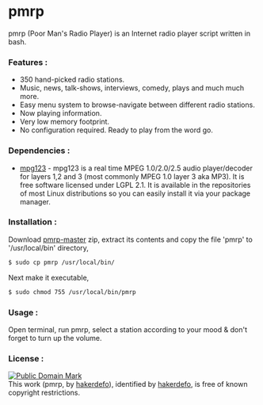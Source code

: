 # pmrp
pmrp (Poor Man's Radio Player) is an Internet radio player script written in bash.


### Features :

  - 350 hand-picked radio stations.
  - Music, news, talk-shows, interviews, comedy, plays and much much more.
  - Easy menu system to browse-navigate between different radio stations.
  - Now playing information.
  - Very low memory footprint.
  - No configuration required. Ready to play from the word go.
  
  
### Dependencies :

  - [mpg123] - mpg123 is a real time MPEG 1.0/2.0/2.5 audio player/decoder for layers 1,2 and 3 (most commonly MPEG 1.0 layer 3 aka MP3). It is free software licensed under LGPL 2.1. It is available in the repositories of most Linux distributions so you can easily install it via your package manager.
  
  
### Installation :

Download [pmrp-master] zip, extract its contents and copy the file 'pmrp' to '/usr/local/bin' directory,
```sh
$ sudo cp pmrp /usr/local/bin/
```
Next make it executable,
```sh
$ sudo chmod 755 /usr/local/bin/pmrp
```


### Usage :

Open terminal, run pmrp, select a station according to your mood & don't forget to turn up the volume.


### License :

[![Public Domain Mark](http://i.creativecommons.org/p/mark/1.0/88x31.png)](http://creativecommons.org/publicdomain/mark/1.0/)  
This work (<span property="dct:title">pmrp</span>, by [<span property="dct:title">hakerdefo</span>](https://github.com/hakerdefo/pmrp)), identified by [<span property="dct:title">hakerdefo</span>](https://hakerdefo.blogspot.com), is free of known copyright restrictions.


[mpg123]:http://mpg123.de/
[pmrp-master]:https://github.com/hakerdefo/pmrp/archive/master.zip
